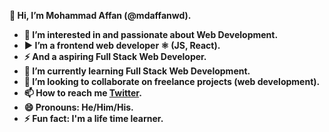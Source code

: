 **👋 Hi, I’m Mohammad Affan (@mdaffanwd).**
- __👀 I’m interested in and passionate about Web Development.__
- __▶️ I’m a frontend web developer ⚛️ (JS, React).__
- __⚡ And a aspiring Full Stack Web Developer.__
- __🌱 I’m currently learning Full Stack Web Development.__
- __💞️ I’m looking to collaborate on freelance projects (web development).__
- __📫 How to reach me [Twitter](https://twitter.com/mdaffan_codes).__
- __😄 Pronouns: He/Him/His.__
- __⚡ Fun fact: I'm a life time learner.__

<!---
mdaffanwd/mdaffanwd is a ✨ special ✨ repository because its `README.md` (this file) appears on your GitHub profile.
You can click the Preview link to take a look at your changes.
--->
